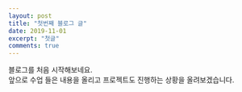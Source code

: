 ```yaml
---
layout: post
title: "첫번째 블로그 글"
date: 2019-11-01
excerpt: "첫글"
comments: true
---
```

블로그를 처음 시작해보네요. <br>
앞으로 수업 들은 내용을 올리고 프로젝트도 진행하는 상황을 올려보겠습니다.